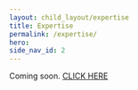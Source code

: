 ```yaml
---
layout: child_layout/expertise
title: Expertise
permalink: /expertise/
hero:
side_nav_id: 2
---
```


Coming soon. [CLICK HERE](http://localhost:9000/expertise/death-and-terminal-illness-claims/)